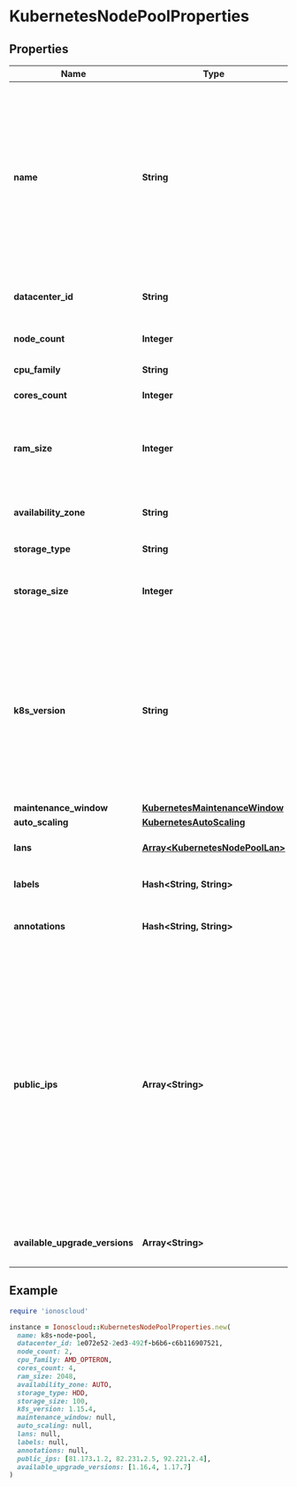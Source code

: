 # KubernetesNodePoolProperties

## Properties

| Name | Type | Description | Notes |
| ---- | ---- | ----------- | ----- |
| **name** | **String** | A Kubernetes Node Pool Name. Valid Kubernetes Node Pool name must be 63 characters or less and must be empty or begin and end with an alphanumeric character ([a-z0-9A-Z]) with dashes (-), underscores (_), dots (.), and alphanumerics between. |  |
| **datacenter_id** | **String** | A valid uuid of the datacenter on which user has access |  |
| **node_count** | **Integer** | Number of nodes part of the Node Pool |  |
| **cpu_family** | **String** | A valid cpu family name |  |
| **cores_count** | **Integer** | Number of cores for node |  |
| **ram_size** | **Integer** | RAM size for node, minimum size 2048MB is recommended. Ram size must be set to multiple of 1024MB. |  |
| **availability_zone** | **String** | The availability zone in which the target VM should exist |  |
| **storage_type** | **String** | Hardware type of the volume |  |
| **storage_size** | **Integer** | The size of the volume in GB. The size should be greater than 10GB. |  |
| **k8s_version** | **String** | The kubernetes version in which a nodepool is running. This imposes restrictions on what kubernetes versions can be run in a cluster&#39;s nodepools. Additionally, not all kubernetes versions are viable upgrade targets for all prior versions. | [optional] |
| **maintenance_window** | [**KubernetesMaintenanceWindow**](KubernetesMaintenanceWindow.md) |  | [optional] |
| **auto_scaling** | [**KubernetesAutoScaling**](KubernetesAutoScaling.md) |  | [optional] |
| **lans** | [**Array&lt;KubernetesNodePoolLan&gt;**](KubernetesNodePoolLan.md) | array of additional LANs attached to worker nodes | [optional] |
| **labels** | **Hash&lt;String, String&gt;** | map of labels attached to node pool | [optional] |
| **annotations** | **Hash&lt;String, String&gt;** | map of annotations attached to node pool | [optional] |
| **public_ips** | **Array&lt;String&gt;** | Optional array of reserved public IP addresses to be used by the nodes. IPs must be from same location as the data center used for the node pool. The array must contain one extra IP than maximum number of nodes could be. (nodeCount+1 if fixed node amount or maxNodeCount+1 if auto scaling is used) The extra provided IP Will be used during rebuilding of nodes. | [optional] |
| **available_upgrade_versions** | **Array&lt;String&gt;** | List of available versions for upgrading the node pool | [optional] |

## Example

```ruby
require 'ionoscloud'

instance = Ionoscloud::KubernetesNodePoolProperties.new(
  name: k8s-node-pool,
  datacenter_id: 1e072e52-2ed3-492f-b6b6-c6b116907521,
  node_count: 2,
  cpu_family: AMD_OPTERON,
  cores_count: 4,
  ram_size: 2048,
  availability_zone: AUTO,
  storage_type: HDD,
  storage_size: 100,
  k8s_version: 1.15.4,
  maintenance_window: null,
  auto_scaling: null,
  lans: null,
  labels: null,
  annotations: null,
  public_ips: [81.173.1.2, 82.231.2.5, 92.221.2.4],
  available_upgrade_versions: [1.16.4, 1.17.7]
)
```

